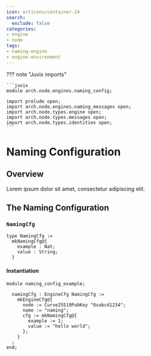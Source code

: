 ```yaml
---
icon: octicons/container-24
search:
  exclude: false
categories:
- engine
- node
tags:
- naming-engine
- engine-environment
---
```


??? note "Juvix imports"

    ```juvix
    module arch.node.engines.naming_config;

    import prelude open;
    import arch.node.engines.naming_messages open;
    import arch.node.types.engine open;
    import arch.node.types.messages open;
    import arch.node.types.identities open;
    ```

# Naming Configuration

## Overview

Lorem ipsum dolor sit amet, consectetur adipiscing elit.

## The Naming Configuration

### `NamingCfg`

<!-- --8<-- [start:NamingCfg] -->
```juvix
type NamingCfg :=
  mkNamingCfg@{
    example : Nat;
    value : String;
  }
```
<!-- --8<-- [end:NamingCfg] -->

#### Instantiation

<!-- --8<-- [start:namingCfg] -->
```juvix extract-module-statements
module naming_config_example;

  namingCfg : EngineCfg NamingCfg :=
    mkEngineCfg@{
      node := Curve25519PubKey "0xabcd1234";
      name := "naming";
      cfg := mkNamingCfg@{
        example := 1;
        value := "hello world";
      };
    }
  ;
end;
```
<!-- --8<-- [end:namingCfg] -->
